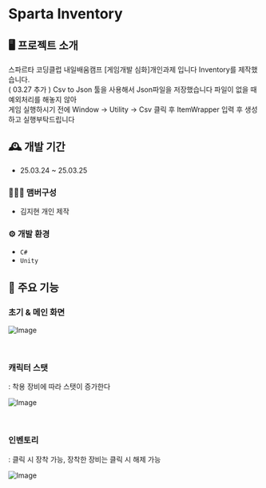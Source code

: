 # Sparta Inventory 


## 🖥️ 프로젝트 소개
스파르타 코딩클럽 내일배움캠프 [게임개발 심화]개인과제 입니다
Inventory를 제작했습니다.
<br>
( 03.27 추가 )
Csv to Json 툴을 사용해서 Json파일을 저장했습니다 파일이 없을 때 예외처리를 해놓지 않아  
게임 실행하시기 전에 Window -> Utility -> Csv 클릭 후 ItemWrapper 입력 후 생성 하고 실행부탁드립니다

## 🕰️ 개발 기간
* 25.03.24 ~ 25.03.25

### 🧑‍🤝‍🧑 맴버구성
 - 김지현 개인 제작

### ⚙️ 개발 환경
- `C#`
- `Unity`

## 📌 주요 기능
### 초기 & 메인 화면 
![Image](https://github.com/user-attachments/assets/bf134790-6f38-4212-958c-2138a560be2d)

<br>

### 캐릭터 스탯 
: 착용 장비에 따라 스탯이 증가한다

![Image](https://github.com/user-attachments/assets/6eae7e09-1f78-413d-8965-0d37fe9e3eb7)

<br>

### 인벤토리 
: 클릭 시 장착 가능, 장착한 장비는 클릭 시 해제 가능


![Image](https://github.com/user-attachments/assets/8caa241b-1f06-471a-97a3-a48b79208793)
